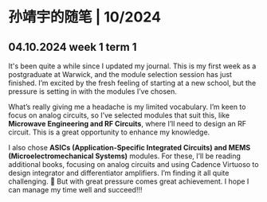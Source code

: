 # 孙靖宇的随笔 | 10/2024

## 04.10.2024  week 1 term 1

It's been quite a while since I updated my journal. This is my first week as a postgraduate at Warwick, and the module selection session has just finished. I’m excited by the fresh feeling of starting at a new school, but the pressure is setting in with the modules I’ve chosen.

What’s really giving me a headache is my limited vocabulary. I’m keen to focus on analog circuits, so I’ve selected modules that suit this, like **Microwave Engineering and RF Circuits**, where I’ll need to design an RF circuit. This is a great opportunity to enhance my knowledge.

I also chose **ASICs (Application-Specific Integrated Circuits) and MEMS (Microelectromechanical Systems)** modules. For these, I’ll be reading additional books, focusing on analog circuits and using Cadence Virtuoso to design integrator and differentiator amplifiers. I’m finding it all quite challenging. 🥲   But with great pressure comes great achievement. I hope I can manage my time well and succeed!!!

